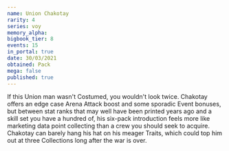 ```yaml
---
name: Union Chakotay
rarity: 4
series: voy
memory_alpha:
bigbook_tier: 8
events: 15
in_portal: true
date: 30/03/2021
obtained: Pack
mega: false
published: true
---
```


If this Union man wasn't Costumed, you wouldn't look twice. Chakotay offers an edge case Arena Attack boost and some sporadic Event bonuses, but between stat ranks that may well have been printed years ago and a skill set you have a hundred of, his six-pack introduction feels more like marketing data point collecting than a crew you should seek to acquire.  Chakotay can barely hang his hat on his meager Traits, which could top him out at three Collections long after the war is over.

